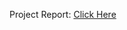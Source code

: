 Project Report: [Click Here](https://drive.google.com/drive/folders/14OHexMYppnqqYa5-MyQTdh5gVHAZB_l1)
